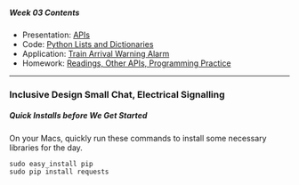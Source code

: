 ##### Week 03 Contents
- Presentation: [APIs](readme.md)
- Code: [Python Lists and Dictionaries](python-lists.md)
- Application: [Train Arrival Warning Alarm](application.md)
- Homework: [Readings, Other APIs, Programming Practice](homework.md)
	
-----

### Inclusive Design Small Chat, Electrical Signalling

##### Quick Installs before We Get Started

On your Macs, quickly run these commands to install some necessary libraries for the day.

```
sudo easy_install pip
sudo pip install requests
```
